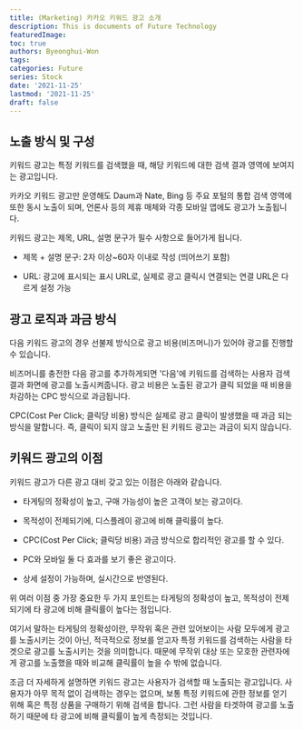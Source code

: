 ```yaml
---
title: (Marketing) 카카오 키워드 광고 소개
description: This is documents of Future Technology
featuredImage: 
toc: true
authors: Byeonghui-Won
tags:
categories: Future
series: Stock
date: '2021-11-25'
lastmod: '2021-11-25'
draft: false
---
```


## 노출 방식 및 구성

키워드 광고는 특정 키워드를 검색했을 때, 해당 키워드에 대한 검색 결과 영역에 보여지는 광고입니다. 

카카오 키워드 광고만 운영해도 Daum과 Nate, Bing 등 주요 포털의 통합 검색 영역에 또한 동시 노출이 되며, 언론사 등의 제휴 매체와 각종 모바일 앱에도 광고가 노출됩니다.

키워드 광고는 제목, URL, 설명 문구가 필수 사항으로 들어가게 됩니다. 

+ 제목 + 설명 문구: 2자 이상~60자 이내로 작성 (띄어쓰기 포함)

+ URL: 광고에 표시되는 표시 URL로, 실제로 광고 클릭시 연결되는 연결 URL은 다르게 설정 가능

## 광고 로직과 과금 방식

다음 키워드 광고의 경우 선불제 방식으로 광고 비용(비즈머니)가 있어야 광고를 진행할 수 있습니다.

비즈머니를 충전한 다음 광고를 추가하게되면 '다음'에 키워드를 검색하는 사용자 검색결과 화면에 광고를 노출시켜줍니다. 광고 비용은 노출된 광고가 클릭 되었을 때 비용을 차감하는 CPC 방식으로 과금됩니다.

CPC(Cost Per Click; 클릭당 비용) 방식은 실제로 광고 클릭이 발생했을 때 과금 되는 방식을 말합니다. 즉, 클릭이 되지 않고 노출만 된 키워드 광고는 과금이 되지 않습니다.

## 키워드 광고의 이점

키워드 광고가 다른 광고 대비 갖고 있는 이점은 아래와 같습니다.

+ 타게팅의 정확성이 높고, 구매 가능성이 높은 고객이 보는 광고이다.

+ 목적성이 전제되기에, 디스플레이 광고에 비해 클릭률이 높다.

+ CPC(Cost Per Click; 클릭당 비용) 과금 방식으로 합리적인 광고를 할 수 있다.

+ PC와 모바일 둘 다 효과를 보기 좋은 광고이다.

+ 상세 설정이 가능하며, 실시간으로 반영된다.

위 여러 이점 중 가장 중요한 두 가지 포인트는 타게팅의 정확성이 높고, 목적성이 전제되기에 타 광고에 비해 클릭률이 높다는 점입니다.

여기서 말하는 타게팅의 정확성이란, 무작위 혹은 관련 있어보이는 사람 모두에게 광고를 노출시키는 것이 아닌, 적극적으로 정보를 얻고자 특정 키워드를 검색하는 사람을 타겟으로 광고를 노출시키는 것을 의미합니다. 때문에 무작위 대상 또는 모호한 관련자에게 광고를 노출했을 때와 비교해 클릭률이 높을 수 밖에 없습니다.

조금 더 자세하게 설명하면 키워드 광고는 사용자가 검색할 때 노출되는 광고입니다. 사용자가 아무 목적 없이 검색하는 경우는 없으며, 보통 특정 키워드에 관한 정보를 얻기 위해 혹은 특정 상품을 구매하기 위해 검색을 합니다. 그런 사람을 타겟하여 광고를 노출하기 때문에 타 광고에 비해 클릭률이 높게 측정되는 것입니다.

